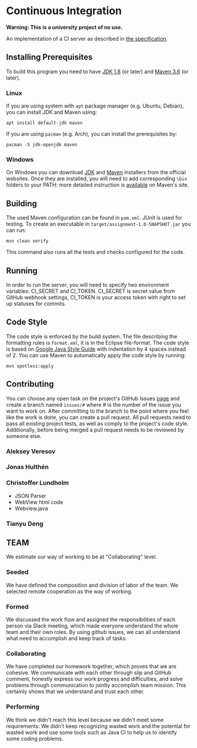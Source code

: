 # Continuous Integration

**Warning: This is a university project of no use.**

An implementation of a CI server as described in [the specification](https://canvas.kth.se/courses/37918/assignments/235346).


## Installing Prerequisites

To build this program you need to have [JDK 1.8](https://www.oracle.com/java/technologies/javase/javase-jdk8-downloads.html) (or later) and [Maven 3.6](https://maven.apache.org/download.cgi) (or later).

### Linux

If you are using system with `apt` package manager (e.g. Ubuntu, Debian), you can install JDK and Maven using:

```
apt install default-jdk maven
```

If you are using `pacman` (e.g. Arch), you can install the prerequisites by:

```
pacman -S jdk-openjdk maven
```

### Windows

On Windows you can download [JDK](https://www.oracle.com/java/technologies/downloads/#java8-windows) and [Maven](https://dlcdn.apache.org/maven/maven-3/3.8.7/binaries/apache-maven-3.8.7-bin.zip) installers from the official websites. Once they are installed, you will need to add corresponding `\bin` folders to your PATH: more detailed instruction is [available](https://maven.apache.org/install.html#windows-tips) on Maven's site.


## Building

The used Maven configuration can be found in `pom.xml`. JUnit is used for testing. To create an executable in `target/assignment-1.0-SNAPSHOT.jar` you can run:

```
mvn clean verify
```

This command also runs all the tests and checks configured for the code.


## Running

In order to run the server, you will need to specify two environment variables: CI_SECRET and CI_TOKEN. CI_SECRET is secret value from GitHub webhook settings, CI_TOKEN is your access token with right to set up statuses for commits.


## Code Style

The code style is enforced by the build system. The file describing the formatting rules is `format.xml`, it is in the Eclipse file-format. The code style is based on [Google Java Style Guide](https://google.github.io/styleguide/javaguide.html) with indentation by 4 spaces instead of 2. You can use Maven to automatically apply the code style by running:

```
mvn spotless:apply
```


## Contributing

You can choose any open task on the project's GitHub Issues [page](https://github.com/DD2480-group14/Assignment-1/issues) and create a branch named `issues/#` where # is the number of the issue you want to work on. After committing to the branch to the point where you feel like the work is done, you can create a pull request. All pull requests need to pass all existing project tests, as well as comply to the project's code style. Additionally, before being merged a pull request needs to be reviewed by someone else.



### Aleksey Veresov

### Jonas Hulthén

### Christoffer Lundholm
- JSON Parser
- WebView html code
- Webview.java


### Tianyu Deng


## TEAM

We estimate our way of working to be at "Collaborating" level.

### Seeded

We have defined the composition and division of labor of the team. We selected remote cooperation as the way of working. 

### Formed 

We discussed the work flow and assigned the responsibilities of each person via Slack meeting, which made everyone understand the whole team and their own roles. By using github issues, we can all understand what need to accomplish and keep track of tasks.

### Collaborating 

We have completed our homework together, which proves that we are cohesive. We communicate with each other through slip and GitHub comment, honestly express our work progress and difficulties, and solve problems through communication to jointly accomplish team mission. This certainly shows that we understand and trust each other.

### Performing 

We think we didn't reach this level because we didn't meet some requirements: We didn't keep recognizing wasted work and the potential for wasted work and use some tools such as Java CI to help us to identify some coding problems.
